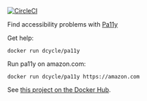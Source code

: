 [![CircleCI](https://circleci.com/gh/dcycle/docker-pa11y.svg?style=svg)](https://circleci.com/gh/dcycle/docker-pa11y)

Find accessibility problems with [Pa11y](https://github.com/pa11y/pa11y)

Get help:

    docker run dcycle/pa11y

Run pa11y on amazon.com:

    docker run dcycle/pa11y https://amazon.com

See [this project on the Docker Hub](https://hub.docker.com/r/dcycle/pa11y/).
